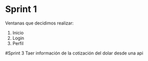 # Sprint 1
Ventanas que decidimos realizar: 
1. Inicio
2. Login
3. Perfil

#Sprint 3
Taer información de la cotización del dolar desde una api
